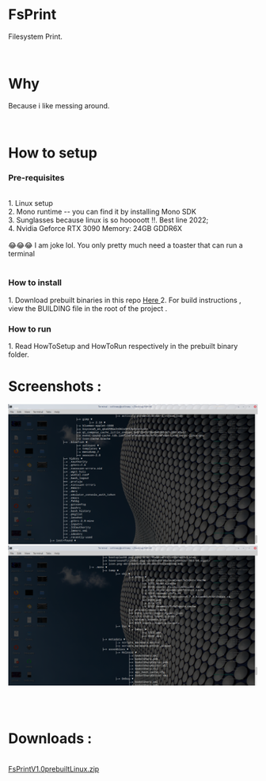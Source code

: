 # FsPrint
Filesystem Print.

<br>

# Why 
Because i like messing around.

<br>

# How to setup 

<h3> Pre-requisites </h3>
<br>
1. Linux setup <br>
2. Mono runtime -- you can find it by installing Mono SDK <br>
3. Sunglasses because linux is so hooooott !!. Best line 2022; <br>
4. Nvidia Geforce RTX 3090 Memory: 24GB GDDR6X <br>
<br>
	😂😂😂 I am joke lol. You only pretty much need a toaster that can run a terminal <br>
<br>

<h3> How to install </h3>
1. Download prebuilt binaries in this repo 
 	<a href="# DownloadsSection"> Here </a>
2. For build instructions , view the BUILDING file in the root of the project .

<br>

<h3> How to run </h3>
1. Read HowToSetup and HowToRun respectively in the prebuilt binary folder.

<br>

# Screenshots : 
![Screenshot_.png](https://github.com/CollinseyNyaga/FsPrint/blob/master/Screenshots/Screenshot_2022-05-05_23-39-12.png)
<br>
![Screenshot_.png](https://github.com/CollinseyNyaga/FsPrint/blob/master/Screenshots/Screenshot_2022-05-05_23-40-15.png)

<br>
<br>

# Downloads : 
<br>
<a id = "DownloadsSection"></a>
<a href= https://github.com/CollinseyNyaga/FsPrint/blob/master/PrebuiltBins/FsPrintV1.0prebuiltLinux.zip> FsPrintV1.0prebuiltLinux.zip </a>
